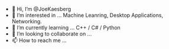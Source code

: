 - 👋 Hi, I’m @JoeKaesberg
- 👀 I’m interested in ... Machine Leanring, Desktop Applications, Networking.
- 🌱 I’m currently learning ... C++ / C# / Python
- 💞️ I’m looking to collaborate on ...
- 📫 How to reach me ...

<!---
JoeKaesberg/JoeKaesberg is a ✨ special ✨ repository because its `README.md` (this file) appears on your GitHub profile.
You can click the Preview link to take a look at your changes.
--->
